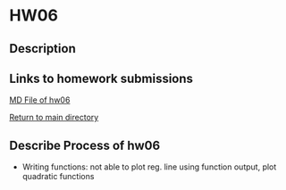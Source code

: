 # HW06

## Description



## Links to homework submissions

[MD File of hw06]()

[Return to main directory](https://github.com/qiaoyuet/STAT545-hw-Tang-Qiaoyue)

## Describe Process of hw06

- Writing functions: not able to plot reg. line using function output, plot quadratic functions